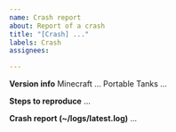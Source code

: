 ```yaml
---
name: Crash report
about: Report of a crash
title: "[Crash] ..."
labels: Crash
assignees: 

---
```


**Version info**
Minecraft ...
Portable Tanks ...

**Steps to reproduce**
...

**Crash report (~/logs/latest.log)** 
...
